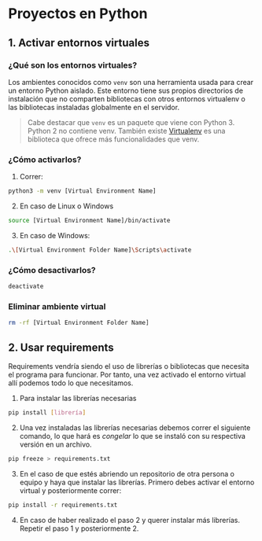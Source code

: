 # Proyectos en Python

## 1. Activar entornos virtuales
### ¿Qué son los entornos virtuales?
Los ambientes conocidos como `venv` son una herramienta usada para crear un entorno Python aislado. Este entorno tiene sus propios directorios de instalación que no comparten bibliotecas con otros entornos virtualenv o las bibliotecas instaladas globalmente en el servidor.

> Cabe destacar que `venv` es un paquete que viene con Python 3. Python 2 no contiene venv.
> También existe [Virtualenv](https://virtualenv.pypa.io/en/stable/) es una biblioteca que ofrece más funcionalidades que venv. 
### ¿Cómo activarlos?
1. Correr:
  ```bash
  python3 -m venv [Virtual Environment Name]
  ```
2. En caso de Linux o Windows
 ```bash
source [Virtual Environment Name]/bin/activate
```
3. En caso de Windows:
 ```bash
.\[Virtual Environment Folder Name]\Scripts\activate
 ```

### ¿Cómo desactivarlos?
```bash
deactivate
```

### Eliminar ambiente virtual
```bash
rm -rf [Virtual Environment Folder Name]
```

## 2. Usar requirements
Requirements vendría siendo el uso de librerías o bibliotecas que necesita el programa para funcionar. Por tanto, una vez activado el entorno virtual allí podemos todo lo que necesitamos.

1. Para instalar las librerías necesarias
```bash
pip install [librería]
```

2. Una vez instaladas las librerías necesarias debemos correr el siguiente comando, lo que hará es _congelar_ lo que se instaló con su respectiva versión en un archivo.
 ```bash
 pip freeze > requirements.txt
 ```
 3. En el caso de que estés abriendo un repositorio de otra persona o equipo y haya que instalar las librerías. Primero debes activar el entorno virtual y posteriormente correr:
```bash
pip install -r requirements.txt
```
4. En caso de haber realizado el paso 2 y querer instalar más librerías. Repetir el paso 1 y posteriormente 2. 